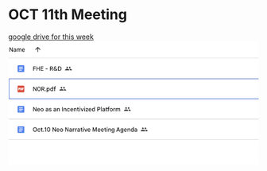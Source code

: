 # OCT 11th Meeting
[google drive for this week](https://drive.google.com/drive/folders/1n9LIp2Xwwkqu3go1eNLQL8n7Dxtfcz7e?usp=drive_link)
![alt text](image-1.png)
